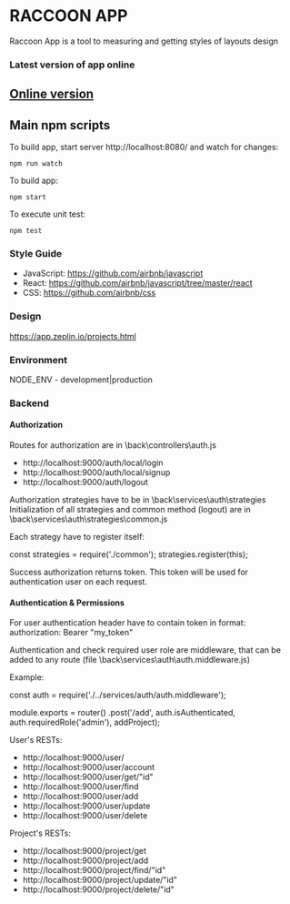 # RACCOON APP
Raccoon App is a tool to measuring and getting styles of layouts design

### Latest version of app online

<a href="https://raccoon-app-ui-kit.herokuapp.com/">Online version</a>
---------

## Main npm scripts
To build app, start server http://localhost:8080/ and watch for changes:
```
npm run watch
```

To build app:
```
npm start
```

To execute unit test:
```
npm test
```

### Style Guide
* JavaScript: https://github.com/airbnb/javascript
* React: https://github.com/airbnb/javascript/tree/master/react
* CSS: https://github.com/airbnb/css

### Design
https://app.zeplin.io/projects.html

### Environment
NODE_ENV - development|production

### Backend

#### Authorization

Routes for authorization are in \back\controllers\auth.js

* http://localhost:9000/auth/local/login
* http://localhost:9000/auth/local/signup
* http://localhost:9000/auth/logout

Authorization strategies have to be in \back\services\auth\strategies
Initialization of all strategies and common method (logout) are in \back\services\auth\strategies\common.js

Each strategy have to register itself:

const strategies = require('./common');
strategies.register(this);

Success authorization returns token. This token will be used for authentication user on each request.

#### Authentication & Permissions

For user authentication header have to contain token in format:
authorization: Bearer "my_token"

Authentication and check required user role are middleware, that can be added to any route
(file \back\services\auth\auth.middleware.js)

Example:

const auth = require('./../services/auth/auth.middleware');

module.exports = router()
    .post('/add', auth.isAuthenticated, auth.requiredRole('admin'), addProject);


User's RESTs:

* http://localhost:9000/user/
* http://localhost:9000/user/account
* http://localhost:9000/user/get/"id"
* http://localhost:9000/user/find
* http://localhost:9000/user/add
* http://localhost:9000/user/update
* http://localhost:9000/user/delete

Project's RESTs:

* http://localhost:9000/project/get
* http://localhost:9000/project/add
* http://localhost:9000/project/find/"id"
* http://localhost:9000/project/update/"id"
* http://localhost:9000/project/delete/"id"


